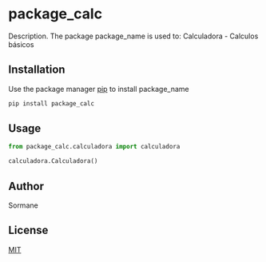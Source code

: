 # package_calc

Description. 
The package package_name is used to:
	Calculadora
    - Calculos básicos

## Installation

Use the package manager [pip](https://pip.pypa.io/en/stable/) to install package_name

```bash
pip install package_calc
```

## Usage

```python
from package_calc.calculadora import calculadora

calculadora.Calculadora()
```

## Author
Sormane

## License
[MIT](https://choosealicense.com/licenses/mit/)